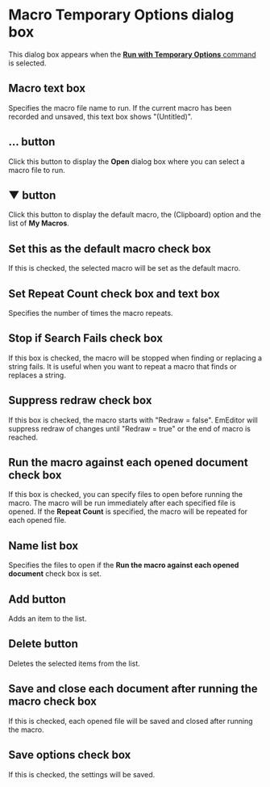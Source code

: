# Macro Temporary Options dialog box

This dialog box appears when the
[**Run with Temporary Options** command](../../cmd/macros/macro_run_options) is selected.

## Macro text box

Specifies the macro file name to run. If the current macro has been recorded and unsaved, this text box shows "(Untitled)".

## ... button

Click this button to display the **Open** dialog box where you can select a macro file to run.

## ▼ button

Click this button to display the default macro, the (Clipboard) option and the list of **My Macros**.

## Set this as the default macro check box

If this is checked, the selected macro will be set as the default macro.

## Set Repeat Count check box and text box

Specifies the number of times the macro repeats.

## Stop if Search Fails check box

If this box is checked, the macro will be stopped when finding or replacing a string
fails. It is useful when you want to repeat a macro that finds or replaces a
string.

## Suppress redraw check box

If this box is checked, the macro starts with "Redraw = false". EmEditor will suppress redraw of changes until "Redraw = true" or the end of macro is reached.

## Run the macro against each opened document check box

If this box is checked, you can specify files to open before running the macro. The macro will be run immediately after each specified file is opened. If the **Repeat Count** is specified, the macro will be repeated for each opened file.

## Name list box

Specifies the files to open if the **Run the macro against each opened document** check box is set.

## Add button

Adds an item to the list.

## Delete button

Deletes the selected items from the list.

## Save and close each document after running the macro check box

If this is checked, each opened file will be saved and closed after running the macro.

## Save options check box

If this is checked, the settings will be saved.

